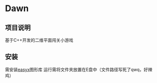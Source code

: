 # Dawn

## 项目说明

基于C++开发的二维平面闯关小游戏

## 安装

需安装[easyx](https://easyx.cn)图形库
运行需将文件夹放置在E盘中（文件路径写死了qwq，好辣鸡）

